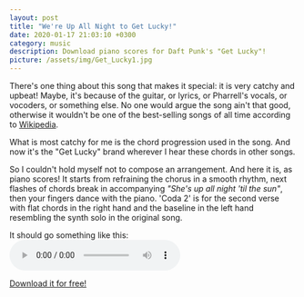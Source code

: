 ```yaml
---
layout: post
title: "We're Up All Night to Get Lucky!"
date: 2020-01-17 21:03:10 +0300
category: music
description: Download piano scores for Daft Punk's "Get Lucky"!
picture: /assets/img/Get_Lucky1.jpg
---
```

There's one thing about this song that makes it special: it is very catchy and upbeat! Maybe, it's because of the guitar, or lyrics, or Pharrell's vocals, or vocoders, or something else. No one would argue the song ain't that good, otherwise it wouldn't be one of the best-selling songs of all time according to [Wikipedia](https://en.wikipedia.org/wiki/Get_Lucky_(Daft_Punk_song)).

What is most catchy for me is the chord progression used in the song. And now it's the "Get Lucky" brand wherever I hear these chords in other songs.

So I couldn't hold myself not to compose an arrangement. And here it is, as piano scores! It starts from refraining the chorus in a smooth rhythm, next flashes of chords break in accompanying *"She's up all night 'til the sun"*, then your fingers dance with the piano. 'Coda 2' is for the second verse with flat chords in the right hand and the baseline in the left hand resembling the synth solo in the original song.

It should go something like this:
<audio src="./assets/media/Get Lucky.mp3" controls>Doesn't play in your browser...</audio>

[Download it for free!](https://www.dropbox.com/s/ln78w1c4ootd2q2/Get%20Lucky.pdf?dl=0)